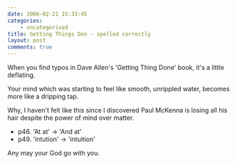 ```yaml
---
date: 2006-02-21 15:33:45
categories:
    - uncategorised
title: Getting Things Don - spelled correctly
layout: post
comments: true
---
```

When you find typos in Dave Allen's 'Getting Thing Done' book, it's a
little deflating.

Your mind which was starting to feel like smooth, unrippled water,
becomes more like a dripping tap.

Why, I haven't felt like this since I discovered Paul McKenna is losing
all his hair despite the power of mind over matter.

-   p46. 'At at' -\> 'And at'
-   p49. 'intution' -\> 'intuition'

Any may your God go with you.
